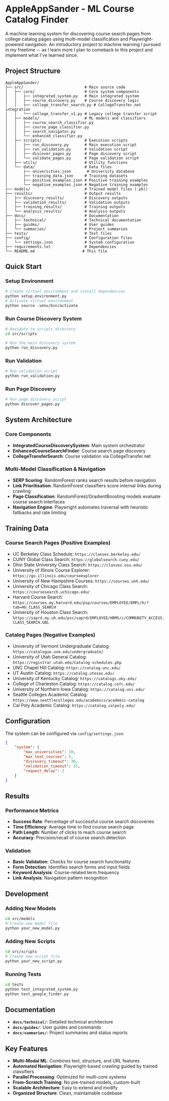 # AppleAppSander - ML Course Catalog Finder

A machine learning system for discovering course search pages from college catalog pages using multi-model classification and Playwright-powered navigation. An introductory project to machine learning I pursued in my freetime -- as I learn more I plan to comeback to this project and implement what I've learned since.

##  Project Structure

```
AppleAppSander/
├── src/                           # Main source code
│   ├── core/                      # Core system components
│   │   ├── integrated_system.py   # Main integrated system
│   │   ├── course_discovery.py    # Course discovery logic
│   │   ├── college_transfer_search.py # CollegeTransfer.net integration
│   │   └── college_transfer_v1.py # Legacy college transfer script
│   ├── models/                    # ML models and classifiers
│   │   ├── course_search_classifier.py
│   │   ├── course_page_classifier.py
│   │   ├── search_navigator.py
│   │   └── enhanced_classifier.py
│   ├── scripts/                   # Execution scripts
│   │   ├── run_discovery.py       # Main execution script
│   │   ├── run_validation.py      # Validation script
│   │   ├── discover_pages.py      # Page discovery script
│   │   └── validate_pages.py      # Page validation script
│   ├── utils/                     # Utility functions
│   └── data/                      # Data files
│       ├── universities.json       # University database
│       ├── training_data.json     # Training datasets
│       ├── positive_examples.json # Positive training examples
│       └── negative_examples.json # Negative training examples
├── models/                        # Trained model files (.pkl)
├── results/                       # Output results
│   ├── discovery_results/         # Discovery outputs
│   ├── validation_results/        # Validation outputs
│   ├── training_results/          # Training outputs
│   └── analysis_results/          # Analysis outputs
├── docs/                          # Documentation
│   ├── technical/                 # Technical documentation
│   ├── guides/                    # User guides
│   └── summaries/                 # Project summaries
├── tests/                         # Test files
├── config/                        # Configuration files
│   └── settings.json              # System configuration
├── requirements.txt               # Dependencies
└── README.md                     # This file
```

##  Quick Start

### **Setup Environment**
```bash
# Create virtual environment and install dependencies
python setup_environment.py
# Activate virtual environment
python source .venv/bin/activate
```

### **Run Course Discovery System**
```bash
# Navigate to scripts directory
cd src/scripts

# Run the main discovery system
python run_discovery.py
```

### **Run Validation**
```bash
# Run validation script
python run_validation.py
```

### **Run Page Discovery**
```bash
# Run page discovery script
python discover_pages.py
```

##  System Architecture

### **Core Components**
- **IntegratedCourseDiscoverySystem**: Main system orchestrator
- **EnhancedCourseSearchFinder**: Course search page discovery
- **CollegeTransferSearch**: Course validation via CollegeTransfer.net

### **Multi-Model Classification & Navigation**
- **SERP Scoring**: RandomForest ranks search results before navigation
- **Link Prioritisation**: RandomForest classifiers score internal links during crawling
- **Page Classification**: RandomForest/GradientBoosting models evaluate course search interfaces
- **Navigation Engine**: Playwright automates traversal with heuristic fallbacks and rate limiting

##  Training Data

### **Course Search Pages** (Positive Examples)
- UC Berkeley Class Schedule: `https://classes.berkeley.edu/`
- CUNY Global Class Search: `https://globalsearch.cuny.edu/`
- Ohio State University Class Search: `https://classes.osu.edu/`
- University of Illinois Course Explorer: `https://go.illinois.edu/courseexplorer`
- University of New Hampshire Courses: `https://courses.unh.edu/`
- University of Chicago Class Search: `https://coursesearch.uchicago.edu/`
- Harvard Course Search: `https://courses.my.harvard.edu/psp/courses/EMPLOYEE/EMPL/h/?tab=HU_CLASS_SEARCH`
- University of Houston Class Search: `https://saprd.my.uh.edu/psc/saprd/EMPLOYEE/HRMS/c/COMMUNITY_ACCESS.CLASS_SEARCH.GBL`

### **Catalog Pages** (Negative Examples)
- University of Vermont Undergraduate Catalog: `https://catalogue.uvm.edu/undergraduate/`
- University of Utah General Catalog: `https://registrar.utah.edu/Catalog-schedules.php`
- UNC Chapel Hill Catalog: `https://catalog.unc.edu/`
- UT Austin Catalog: `https://catalog.utexas.edu/`
- University of Kentucky Catalog: `https://catalogs.uky.edu/`
- College of Charleston Catalog: `https://catalog.cofc.edu/`
- University of Northern Iowa Catalog: `https://catalog.uni.edu/`
- Seattle Colleges Academic Catalog: `https://www.seattlecolleges.edu/academics/academic-catalog`
- Cal Poly Academic Catalog: `https://catalog.calpoly.edu/`

##  Configuration

The system can be configured via `config/settings.json`:

```json
{
    "system": {
        "max_universities": 10,
        "max_test_courses": 5,
        "discovery_timeout": 30,
        "validation_timeout": 15,
        "request_delay": 2
    }
}
```

##  Results

### **Performance Metrics**
- **Success Rate**: Percentage of successful course search discoveries
- **Time Efficiency**: Average time to find course search page
- **Path Length**: Number of clicks to reach course search
- **Accuracy**: Precision/recall of course search detection

### **Validation**
- **Basic Validation**: Checks for course search functionality
- **Form Detection**: Identifies search forms and input fields
- **Keyword Analysis**: Course-related term frequency
- **Link Analysis**: Navigation pattern recognition

##  Development

### **Adding New Models**
```bash
cd src/models
# Create new model file
python your_new_model.py
```

### **Adding New Scripts**
```bash
cd src/scripts
# Create new script file
python your_new_script.py
```

### **Running Tests**
```bash
cd tests
python test_integrated_system.py
python test_google_finder.py
```

##  Documentation

- **`docs/technical/`**: Detailed technical architecture
- **`docs/guides/`**: User guides and commands
- **`docs/summaries/`**: Project summaries and status reports

##  Key Features

- **Multi-Modal ML**: Combines text, structure, and URL features
- **Automated Navigation**: Playwright-based crawling guided by trained classifiers
- **Parallel Processing**: Optimized for multi-core systems
- **From-Scratch Training**: No pre-trained models, custom-built
- **Scalable Architecture**: Easy to extend and modify
- **Organized Structure**: Clean, maintainable codebase
